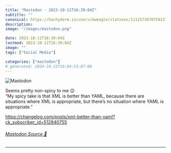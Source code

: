 ```yaml
---
title: "Mastodon - 2023-10-11T16:39:04Z"
subtitle: ""
canonical: https://hachyderm.io/users/mweagle/statuses/111217367075913709
description:
image: "/images/mastodon.png"

date: 2023-10-11T16:39:04Z
lastmod: 2023-10-11T16:39:04Z
image: ""
tags: ["Social Media"]

categories: ["mastodon"]
# generated: 2024-10-23T18:04:53-07:00
---
```

![Mastodon](/images/mastodon.png)

<p>Seems pretty non-spicy to me 😉<br />“My spicy take is that XML is better than YAML, because there are situations where XML is appropriate, but there’s no situation where YAML is appropriate.”</p><p><a href="https://changelog.com/posts/xml-better-than-yaml?ck_subscriber_id=512840755" target="_blank" rel="nofollow noopener noreferrer" translate="no"><span class="invisible">https://</span><span class="ellipsis">changelog.com/posts/xml-better</span><span class="invisible">-than-yaml?ck_subscriber_id=512840755</span></a></p>


###### [Mastodon Source 🐘](https://hachyderm.io/@mweagle/111217367075913709)

___
